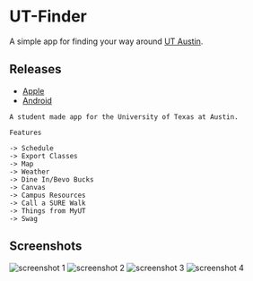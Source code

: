 # UT-Finder

A simple app for finding your way around [UT Austin](https://www.utexas.edu/).

## Releases
- [Apple](https://itunes.apple.com/us/app/ut-finder/id1436096236)
- [Android](https://play.google.com/store/apps/details?id=io.sshh.utfinder)

```
A student made app for the University of Texas at Austin.

Features

-> Schedule
-> Export Classes
-> Map
-> Weather
-> Dine In/Bevo Bucks
-> Canvas
-> Campus Resources
-> Call a SURE Walk
-> Things from MyUT
-> Swag
```

## Screenshots

![screenshot 1](https://lh3.googleusercontent.com/aH0FbFlXeTisPrn8775COR02ABnrD3Y5rE4xfc77Rr1IjuJJXSi4hv02Vzpc6XO1Sng=w210-h400-rw) ![screenshot 2](https://lh3.googleusercontent.com/qqiCGOW6xL1UNVnUCUjNoIh6zoaGLZrQXFIiYYwpHl2I5V9BySN9CYH6GduDbLaRTgE=w210-h400-rw) ![screenshot 3](https://lh3.googleusercontent.com/df_3-uPG5ymqhSPyCIhoPCVWIouF8frT459V5vL54jXokdBUd-ChVbVzs18T2biCeBM=w210-h400-rw) ![screenshot 4](https://lh3.googleusercontent.com/o2D3RboJ-NWqsrKgCOZsVLA8CDVnF-gOmXFbtKBBA_-spe3OBygV8IoILsS5Mbxejfg=w210-h400-rw)
